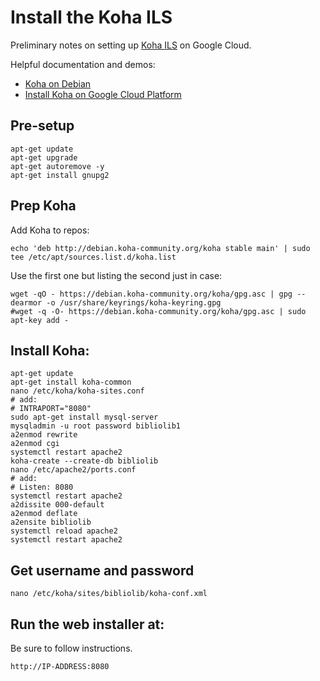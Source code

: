 # Install the Koha ILS

Preliminary notes on setting up [Koha ILS][kohails] on Google Cloud.

Helpful documentation and demos:

- [Koha on Debian][kohaDebian]
- [Install Koha on Google Cloud Platform][youtubeKoha]

## Pre-setup

```
apt-get update
apt-get upgrade
apt-get autoremove -y 
apt-get install gnupg2
```

## Prep Koha

Add Koha to repos:

```
echo 'deb http://debian.koha-community.org/koha stable main' | sudo tee /etc/apt/sources.list.d/koha.list
```

Use the first one but listing the second just in case:

```
wget -qO - https://debian.koha-community.org/koha/gpg.asc | gpg --dearmor -o /usr/share/keyrings/koha-keyring.gpg
#wget -q -O- https://debian.koha-community.org/koha/gpg.asc | sudo apt-key add -
```

## Install Koha:

```
apt-get update
apt-get install koha-common
nano /etc/koha/koha-sites.conf
# add:
# INTRAPORT="8080"
sudo apt-get install mysql-server
mysqladmin -u root password bibliolib1
a2enmod rewrite
a2enmod cgi 
systemctl restart apache2
koha-create --create-db bibliolib
nano /etc/apache2/ports.conf 
# add:
# Listen: 8080
systemctl restart apache2
a2dissite 000-default
a2enmod deflate
a2ensite bibliolib
systemctl reload apache2
systemctl restart apache2
```

## Get username and password

```
nano /etc/koha/sites/bibliolib/koha-conf.xml
```

## Run the web installer at:

Be sure to follow instructions.

```
http://IP-ADDRESS:8080
```

[kohails]:https://koha-community.org/
[kohaDebian]:https://wiki.koha-community.org/wiki/Koha_on_Debian
[youtubeKoha]:https://www.youtube.com/watch?v=mzUop9R4sKc

